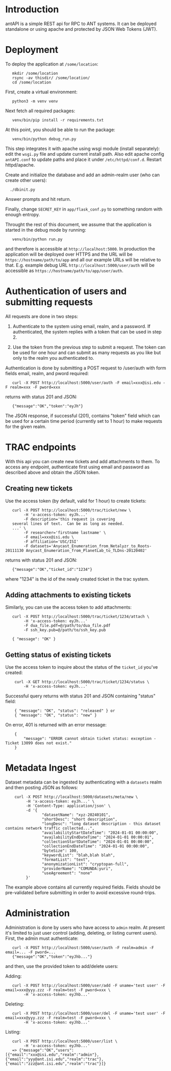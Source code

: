# Introduction

antAPI is a simple REST api for RPC to ANT systems.
It can be deployed standalone or using apache and
protected by JSON Web Tokens (JWT).

# Deployment

To deploy the application at `/some/location`:

```
   mkdir /some/location
   rsync -av thisdir/ /some/location/
   cd /some/location
```

First, create a virtual environment:

```
   python3 -m venv venv
```

Next fetch all required packages:

```
   venv/bin/pip install -r requirements.txt
```

At this point, you should be able to run the package:

```
   venv/bin/python debug_run.py
```

This step integrates it with apache using wsgi module (install separately): edit
the `wsgi.py` file and update current install path. Also edit apache config `antAPI.conf`
to update paths and place it under `/etc/httpd/conf.d`.  Restart httpd/apache.

Create and initialize the database and add an admin-realm user (who can create other users):

```
  ./dbinit.py
```

Answer prompts and hit return.

Finally, change `SECRET_KEY` in `app/flask_conf.py` to something random with enough entropy.
 

Throught the rest of this document, we assume that the application is started in the debug mode
by running:

```
   venv/bin/python run.py
```

and therefore is accessible at `http://localhost:5000`.  In production the application will be
deployed over HTTPS and the URL will be `https://hostname/path/to/app` and all our example URLs
will be relative to that.  E.g. example debug URL `http://localhost:5000/user/auth` will be
accessible as `https://hostname/path/to/app/user/auth`.


# Authentication of users and submitting requests

All requests are done in two steps:

1. Authenticate to the system using email, realm, and a password.  If authenticated, the system
   replies with a token that can be used in step 2.

2. Use the token from the previous step to submit a request.  The token can be used for one hour
   and can submit as many requests as you like but only to the realm you authenticated to.

Authentication is done by submitting a POST request to /user/auth with form
fields email, realm, and pword required:

```
   curl -X POST http://localhost:5000/user/auth -F email=xxx@isi.edu -F realm=xxx -F pword=xxx
```

returns with status 201 and JSON:

```
   {"message":"OK","token":"eyJh"}
```

The JSON response, if successful (201), contains "token" field which can be used for a 
certain time period (currently set to 1 hour) to make requests for the given realm.

# TRAC endpoints

With this api you can create new tickets and add attachments to them.
To access any endpoint, authenticate first using email and password as described above
and obtain the JSON token.

## Creating new tickets

Use the access token (by default, valid for 1 hour) to create tickets:

```
   curl -X POST http://localhost:5000/trac/ticket/new \
        -H 'x-access-token: eyJh...'
        -F description='this request is covering
   several lines of text.  Can be as long as needed.
   ...' \
        -F researcher='firstname lastname' \
        -F email=xxx@isi.edu \
        -F affiliation='USC/ISI'
        -F datasets='Anycast_Enumeration_from_Netalyzr_to_Roots-20111130 Anycast_Enumeration_from_PlanetLab_to_TLDns-20120402'
```

returns with status 201 and JSON:

```
   {"message":"OK","ticket_id":"1234"}
```

where "1234" is the id of the newly created ticket in the trac system.


## Adding attachments to existing tickets

Similarly, you can use the access token to add attachments:

```
   curl -X POST http://localhost:5000/trac/ticket/1234/attach \
        -H 'x-access-token: eyJh...'
        -F dua_file.pdf=@/path/to/dua_file.pdf
        -F ssh_key.pub=@/path/to/ssh_key.pub

   { "message": "OK" }
```
 
## Getting status of existing tickets

Use the access token to inquire about the status of the `ticket_id` you've created:

```
    curl -X GET http://localhost:5000/trac/ticket/1234/status \
        -H 'x-access-token: eyJh...'
```

Successful query returns with status 201 and JSON containing "status" field:
```
    { "message": "OK", "status": "released" } or
    { "message": "OK", "status": "new" }
```

On error, 401 is returned with an error message:
```
    {
        "message": "ERROR cannot obtain ticket status: exception -  Ticket 13099 does not exist."
    }
```

# Metadata Ingest

Dataset metadata can be ingested by authenticating with a `datasets` realm and then posting JSON as follows:

```
    curl -X POST http://localhost:5000/datasets/meta/new \
         -H 'x-access-token: eyJh...' \
         -H 'Content-Type: application/json' \
         -d '{
                "datasetName": "xyz-20240101",
                "shortDesc": "short description",
                "longDesc": "long dataset description - this dataset contains network traffic collected...",
                "availabilityStartDateTime": "2024-01-01 00:00:00",
                "availabilityEndDateTime": "2024-01-01 00:00:01", 
                "collectionStartDateTime": "2024-01-01 00:00:00",
                "collectionEndDateTime": "2024-01-01 00:00:00",
                "byteSize": 100,
                "keywordList": "blah,blah blah",
                "formatList": "text",
                "anonymizationList": "cryptopan-full",
                "providerName": "COMUNDA:yuri",
                "useAgreement": "none"
         }'
```

The example above contains all currently required fields.  Fields should be pre-validated before submitting
in order to avoid excessive round-trips.


# Administration

Administration is done by users who have access to `admin` realm.  At present it's limited to
just user control (adding, deleting, or listing current users).
First, the admin must authenticate:

```
   curl -X POST http://localhost:5000/user/auth -F realm=admin -F email=... -F pword=...
   {"message":"OK","token":"eyJhb..."}
```

and then, use the provided token to add/delete users:

Adding:

```
   curl -X POST http://localhost:5000/user/add -F uname='test user' -F email=xxx@yyy.zzz -F realm=test -F pword=xxx \
        -H 'x-access-token: eyJhb...'
```

Deleting:

```
   curl -X POST http://localhost:5000/user/del -F uname='test user' -F email=xxx@yyy.zzz -F realm=test -F pword=xxx \
        -H 'x-access-token: eyJhb...'
```

Listing:

```
   curl -X POST http://localhost:5000/user/list \
        -H 'x-access-token: eyJhb...'
   => {"message":"OK","users":[{"email":"xxx@isi.edu","realm":"admin"},{"email":"yyy@ant.isi.edu","realm":"trac"},{"email":"zzz@ant.isi.edu","realm":"trac"}]}
```

